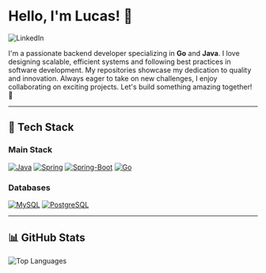 <h1>Hello, I'm Lucas! 👋</h1>

<p>
  <a href="https://www.linkedin.com/in/lucasmacenamoreira/" style="text-decoration: none;">
    <img src="https://img.shields.io/badge/LinkedIn-0077B5?style=for-the-badge&logo=linkedin&logoColor=white" alt="LinkedIn"/>
  </a>
</p>

<p>
  I'm a passionate backend developer specializing in <strong>Go</strong> and <strong>Java</strong>. I love designing scalable, efficient systems and following best practices in software development. My repositories showcase my dedication to quality and innovation. Always eager to take on new challenges, I enjoy collaborating on exciting projects. Let's build something amazing together! 🚀
</p>

---

<h2>🔧 Tech Stack</h2>

<h3>Main Stack</h3>

[![Java](https://img.shields.io/badge/Java-ED8B00?style=for-the-badge&logo=openjdk&logoColor=white)](https://docs.oracle.com/en/java/javase/17/docs/api/index.html)
[![Spring](https://img.shields.io/badge/Spring-6DB33F?style=for-the-badge&logo=spring&logoColor=white)](https://springdoc.org/)
[![Spring-Boot](https://img.shields.io/badge/Spring_Boot-F2F4F9?style=for-the-badge&logo=spring-boot)](https://docs.spring.io/spring-boot/docs/current/reference/htmlsingle/)
[![Go](https://img.shields.io/badge/Go-00ADD8?style=for-the-badge&logo=go&logoColor=white)](https://go.dev/doc/)

<h3>Databases</h3>

[![MySQL](https://img.shields.io/badge/MySQL-00000F?style=for-the-badge&logo=mysql&logoColor=white)](https://dev.mysql.com/doc/)
[![PostgreSQL](https://img.shields.io/badge/PostgreSQL-316192?style=for-the-badge&logo=postgresql&logoColor=white)](https://www.postgresql.org/docs/)

---

<h2>📊 GitHub Stats</h2>
<p>
  <img src="https://github-readme-stats.vercel.app/api/top-langs/?username=lucasmacena09&layout=compact" alt="Top Languages"/>
</p>
